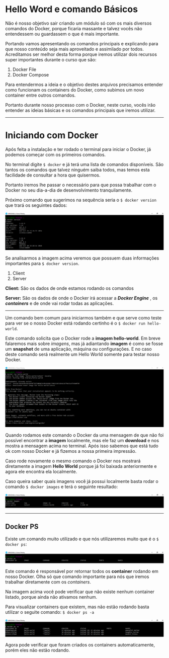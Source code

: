 # Hello Word e comando Básicos

Não é nosso objetivo sair criando um módulo só com os mais diversos comandos do Docker, porque ficaria massante e talvez vocês não entendessem ou guardassem o que é mais importante.

Portando vamos apresentando os comandos principais e explicando para que nosso conteúdo seja mais aproveitado e assimilado por todos. Acreditamos ser melhor desta forma porque iremos utilizar dois recursos super importantes durante o curso que são:

1. Docker File
2. Docker Compose

Para entendermos a ideia e o objetivo destes arquivos precisamos entender como funcionam os containers do Docker, como subimos um novo container entre outros comandos.

Portanto durante nosso processo com o Docker, neste curso, vocês irão entender as ideias básicas e os comandos principais que iremos utilizar.

***

# Iniciando com Docker

Após feita a instalação e ter rodado o terminal para iniciar o Docker, já podemos começar com os primeiros comandos.

No terminal digite `$ docker` e já terá uma lista de comandos disponíveis. São tantos os comandos que talvez ninguém saiba todos, mas temos esta facilidade de consultar a hora que quisermos.

Portanto iremos lhe passar o necessário para que possa trabalhar com o Docker no seu dia-a-dia de desenvolvimento tranquilamente.

Próximo comando que sugerimos na sequência seria o `$ docker version` que trará os seguintes dados:

![Docker Version](./images/docker-version-command.png "Docker Version Command")

Se analisarmos a imagem acima veremos que possuem duas informações importantes para `$ docker version`.

1. Client
2. Server

**Client:** São os dados de onde estamos rodando os comandos

**Server:** São os dados de onde o Docker irá acessar a **_Docker Engine_** , os **_containers_** e de onde vai rodar todas as aplicações.

***

Um comando bem comum para iniciarmos também e que serve como teste para ver se o nosso Docker está rodando certinho é o `$ docker run hello-world`.

Este comando solicita que o Docker rode a **imagem hello-world**. Em breve falaremos mais sobre _imagens_, mas já adiantando **imagem** é como se fosse um **snapshot** de uma aplicação, máquina ou configurações. E no caso deste comando será realmente um Hello World somente para testar nosso Docker.

![Docker Hello World](./images/docker-hello-world.png "Hello World")

Quando rodamos este comando o Docker da uma mensagem de que não foi possível encontrar a **imagem** localmente, mas ele faz um **download** e nos mostra a mensagem acima no terminal. Após isso sabemos que está tudo ok com nosso Docker e já fizemos a nossa primeira impressão.

Caso rode novamente o mesmo comando o Docker nos mostrará diretamente a imagem **Hello World** porque já foi baixada anteriormente e agora ele encontra ela localmente.

Caso queira saber quais imagens você já possui localmente basta rodar o comando `$ docker images` e terá o seguinte resultado:

![Docker Images](./images/docker-images.png "Docker Imagens")

***

## Docker PS

Existe um comando muito utilizado e que nós utilizaremos muito que é o `$ docker ps`:

![Docker ps](./images/docker-ps.png "Docker ps")

Este comando é responsável por retornar todos os **container** rodando em nosso Docker. Olha só que comando importante para nós que iremos trabalhar diretamente com os _containers_.

Na imagem acima você pode verificar que não existe nenhum container listado, porque ainda não ativamos nenhum.

Para visualizar containers que existem, mas não estão rodando basta utilizar o seguite comando: `$ docker ps -a`

![Docker ps -a](./images/docker-ps-a.png "Docker ps -a")

Agora pode verificar que foram criados os containers automaticamente, porém eles não estão rodando.